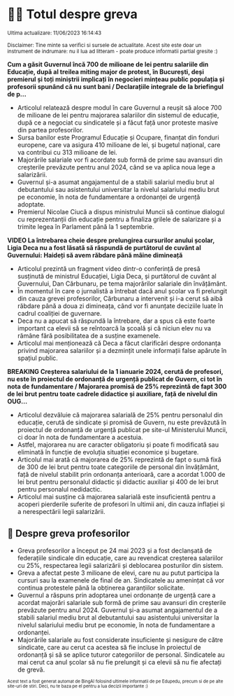 # 👩‍🏫 Totul despre greva
<sub>Ultima actualizare: 11/06/2023 16:14:43</sub>

<sub>Disclaimer: Tine minte sa verifici si sursele de actualitate. Acest site este doar un instrument de indrumare: nu il lua ad litteram - poate produce informatii partial gresite :)</sub>

**Cum a găsit Guvernul încă 700 de milioane de lei pentru salariile din Educație, după al treilea miting major de protest, în București, deși premierul și toți miniștrii implicați în negocieri mințeau public populația și profesorii spunând că nu sunt bani / Declarațiile integrale de la briefingul de p...**

- Articolul relatează despre modul în care Guvernul a reușit să aloce 700 de milioane de lei pentru majorarea salariilor din sistemul de educație, după ce a negociat cu sindicatele și a făcut față unor proteste masive din partea profesorilor.
- Sursa banilor este Programul Educație și Ocupare, finanțat din fonduri europene, care va asigura 410 milioane de lei, și bugetul național, care va contribui cu 313 milioane de lei.
- Majorările salariale vor fi acordate sub formă de prime sau avansuri din creșterile prevăzute pentru anul 2024, când se va aplica noua lege a salarizării.
- Guvernul și-a asumat angajamentul de a stabili salariul mediu brut al debutantului sau asistentului universitar la nivelul salariului mediu brut pe economie, în nota de fundamentare a ordonanței de urgență adoptate.
- Premierul Nicolae Ciucă a dispus ministrului Muncii să continue dialogul cu reprezentanții din educație pentru a finaliza grilele de salarizare și a trimite legea în Parlament până la 1 septembrie.

**VIDEO La întrebarea cheie despre prelungirea cursurilor anului școlar, Ligia Deca nu a fost lăsată să răspundă de purtătorul de cuvânt al Guvernului: Haideți să avem răbdare până mâine dimineață**

- Articolul prezintă un fragment video dintr-o conferință de presă susținută de ministrul Educației, Ligia Deca, și purtătorul de cuvânt al Guvernului, Dan Cărbunaru, pe tema majorărilor salariale din învățământ.
- În momentul în care o jurnalistă a întrebat dacă anul școlar va fi prelungit din cauza grevei profesorilor, Cărbunaru a intervenit și i-a cerut să aibă răbdare până a doua zi dimineața, când vor fi anunțate deciziile luate în cadrul coaliției de guvernare.
- Deca nu a apucat să răspundă la întrebare, dar a spus că este foarte important ca elevii să se reîntoarcă la școală și că niciun elev nu va rămâne fără posibilitatea de a susține examenele.
- Articolul mai menționează că Deca a făcut clarificări despre ordonanța privind majorarea salariilor și a dezmințit unele informații false apărute în spațiul public.

**BREAKING Creșterea salariului de la 1 ianuarie 2024, cerută de profesori, nu este în proiectul de ordonanță de urgență publicat de Guvern, ci tot în nota de fundamentare / Majorarea promisă de 25% reprezintă de fapt 300 de lei brut pentru toate cadrele didactice și auxiliare, față de nivelul din OUG...**

- Articolul dezvăluie că majorarea salarială de 25% pentru personalul din educație, cerută de sindicate și promisă de Guvern, nu este prevăzută în proiectul de ordonanță de urgență publicat pe site-ul Ministerului Muncii, ci doar în nota de fundamentare a acestuia.
- Astfel, majorarea nu are caracter obligatoriu și poate fi modificată sau eliminată în funcție de evoluția situației economice și bugetare.
- Articolul mai arată că majorarea de 25% reprezintă de fapt o sumă fixă de 300 de lei brut pentru toate categoriile de personal din învățământ, față de nivelul stabilit prin ordonanța anterioară, care a acordat 1.000 de lei brut pentru personalul didactic și didactic auxiliar și 400 de lei brut pentru personalul nedidactic.
- Articolul mai susține că majorarea salarială este insuficientă pentru a acoperi pierderile suferite de profesori în ultimii ani, din cauza inflației și a nerespectării legii salarizării.

## 🏫 Despre greva profesorilor

- Greva profesorilor a început pe 24 mai 2023 și a fost declanșată de federațiile sindicale din educație, care au revendicat creșterea salariilor cu 25%, respectarea legii salarizării și deblocarea posturilor din sistem.
- Greva a afectat peste 3 milioane de elevi, care nu au putut participa la cursuri sau la examenele de final de an. Sindicatele au amenințat că vor continua protestele până la obținerea garanțiilor solicitate.
- Guvernul a răspuns prin adoptarea unei ordonanțe de urgență care a acordat majorări salariale sub formă de prime sau avansuri din creșterile prevăzute pentru anul 2024. Guvernul și-a asumat angajamentul de a stabili salariul mediu brut al debutantului sau asistentului universitar la nivelul salariului mediu brut pe economie, în nota de fundamentare a ordonanței.
- Majorările salariale au fost considerate insuficiente și nesigure de către sindicate, care au cerut ca acestea să fie incluse în proiectul de ordonanță și să se aplice tuturor categoriilor de personal. Sindicatele au mai cerut ca anul școlar să nu fie prelungit și ca elevii să nu fie afectați de grevă.


<sub><sub>Acest text a fost generat automat de BingAI folosind ultimele informatii de pe Edupedu, precum si de pe alte site-uri de stiri. Deci, nu te baza pe el pentru a lua decizii importante :)</sub></sub>